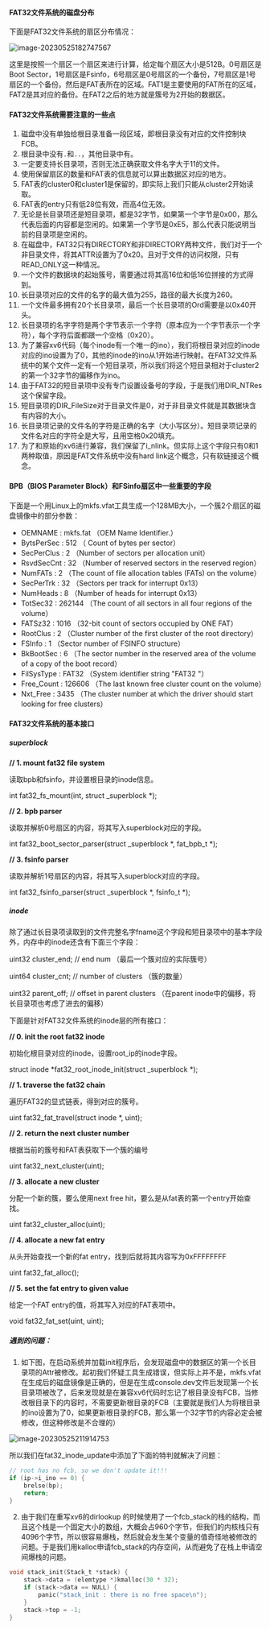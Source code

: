 #### FAT32文件系统的磁盘分布

下面是FAT32文件系统的扇区分布情况：

![image-20230525182747567](FAT32.assets/image-20230525182747567.png)

这里是按照一个扇区一个扇区来进行计算，给定每个扇区大小是512B。0号扇区是Boot Sector，1号扇区是Fsinfo，6号扇区是0号扇区的一个备份，7号扇区是1号扇区的一个备份。然后是FAT表所在的区域。FAT1是主要使用的FAT所在的区域，FAT2是其对应的备份。在FAT2之后的地方就是簇号为2开始的数据区。



#### FAT32文件系统需要注意的一些点

1. 磁盘中没有单独给根目录准备一段区域，即根目录没有对应的文件控制块FCB。
2. 根目录中没有`.`和`..`，其他目录中有。
3. 一定要支持长目录项，否则无法正确获取文件名字大于11的文件。
4. 使用保留扇区的数量和FAT表的信息就可以算出数据区对应的地方。
5. FAT表的cluster0和cluster1是保留的，即实际上我们只能从cluster2开始读取。
6. FAT表的entry只有低28位有效，而高4位无效。
7. 无论是长目录项还是短目录项，都是32字节，如果第一个字节是0x00，那么代表后面的内容都是空闲的。如果第一个字节是0xE5，那么代表只能说明当前的目录项是空闲的。
8. 在磁盘中，FAT32只有DIRECTORY和非DIRECTORY两种文件，我们对于一个非目录文件，将其ATTR设置为了0x20。且对于文件的访问权限，只有READ_ONLY这一种情况。
9. 一个文件的数据块的起始簇号，需要通过将其高16位和低16位拼接的方式得到。
10. 长目录项对应的文件的名字的最大值为255，路径的最大长度为260。
11. 一个文件最多拥有20个长目录项，最后一个长目录项的Ord需要是以0x40开头。
12. 长目录项的名字字符是两个字节表示一个字符（原本应为一个字节表示一个字符），每个字符后面都跟一个空格（0x20）。
13. 为了兼容xv6代码（每个inode有一个唯一的ino），我们将根目录对应的inode对应的ino设置为了0，其他的inode的ino从1开始进行映射。在FAT32文件系统中的某个文件一定有一个短目录项，所以我们将这个短目录相对于cluster2的第一个32字节的偏移作为ino。
14. 由于FAT32的短目录项中没有专门设置设备号的字段，于是我们用DIR_NTRes这个保留字段。
15. 短目录项的DIR_FileSize对于目录文件是0，对于非目录文件就是其数据块含有内容的大小。
16. 长目录项记录的文件名的字符是正确的名字（大小写区分）。短目录项记录的文件名对应的字符全是大写，且用空格0x20填充。
17. 为了和原始的xv6进行兼容，我们保留了i_nlink。但实际上这个字段只有0和1两种取值，原因是FAT文件系统中没有hard link这个概念，只有软链接这个概念。





#### BPB（BIOS Parameter Block）和FSinfo扇区中一些重要的字段

下面是一个用Linux上的mkfs.vfat工具生成一个128MB大小，一个簇2个扇区的磁盘镜像中的部分参数：

- OEMNAME : mkfs.fat （OEM Name Identifier.）
- BytsPerSec : 512 （ Count of bytes per sector）
- SecPerClus : 2 （Number of sectors per allocation unit）
- RsvdSecCnt : 32 （Number of reserved sectors in the reserved region）
- NumFATs : 2 （The count of file allocation tables (FATs) on the volume）
- SecPerTrk : 32 （Sectors per track for interrupt 0x13）
- NumHeads : 8 （Number of heads for interrupt 0x13）
- TotSec32 : 262144 （The count of all sectors in all four regions of the volume）
- FATSz32 : 1016 （32-bit count of sectors occupied by ONE FAT）
- RootClus : 2 （Cluster number of the first cluster of the root directory）
- FSInfo : 1 （Sector number of FSINFO structure）
- BkBootSec : 6 （The sector number in the reserved area of the volume of a copy of the boot record）
- FilSysType : FAT32 （System identifier string  "FAT32 "）
- Free_Count : 126606 （The last known free cluster count on the volume）
- Nxt_Free : 3435 （The cluster number at which the driver should start looking for free clusters）



#### FAT32文件系统的基本接口

##### superblock

**// 1. mount fat32 file system**

读取bpb和fsinfo，并设置根目录的inode信息。

int fat32_fs_mount(int, struct _superblock *);

**// 2. bpb parser**

读取并解析0号扇区的内容，将其写入superblock对应的字段。

int fat32_boot_sector_parser(struct _superblock *, fat_bpb_t *);

**// 3. fsinfo parser**

读取并解析1号扇区的内容，将其写入superblock对应的字段。

int fat32_fsinfo_parser(struct _superblock *, fsinfo_t *);



##### inode

除了通过长目录项读取到的文件完整名字fname这个字段和短目录项中的基本字段外，内存中的inode还含有下面三个字段：

uint32 cluster_end; // end num （最后一个簇对应的实际簇号）

uint64 cluster_cnt; // number of clusters （簇的数量）

uint32 parent_off;  // offset in parent clusters （在parent inode中的偏移，将长目录项也考虑了进去的偏移）



下面是针对FAT32文件系统的inode层的所有接口：

**// 0. init the root fat32 inode**

初始化根目录对应的inode，设置root_ip的inode字段。

struct inode *fat32_root_inode_init(struct _superblock *);

**// 1. traverse the fat32 chain**

遍历FAT32的显式链表，得到对应的簇号。

uint fat32_fat_travel(struct inode *, uint);

**// 2. return the next cluster number**

根据当前的簇号和FAT表获取下一个簇的编号

uint fat32_next_cluster(uint);

**// 3. allocate a new cluster**

分配一个新的簇，要么使用next free hit，要么是从fat表的第一个entry开始查找。

uint fat32_cluster_alloc(uint);

**// 4. allocate a new fat entry**

从头开始查找一个新的fat entry，找到后就将其内容写为0xFFFFFFFF

uint fat32_fat_alloc();

**// 5. set the fat entry to given value**

给定一个FAT entry的值，将其写入对应的FAT表项中。

void fat32_fat_set(uint, uint);





##### 遇到的问题：

1. 如下图，在启动系统并加载init程序后，会发现磁盘中的数据区的第一个长目录项的Attr被修改。起初我们怀疑工具生成错误，但实际上并不是，mkfs.vfat在生成后的磁盘镜像是正确的，但是在生成console.dev文件后发现第一个长目录项被改了，后来发现就是在兼容xv6代码时忘记了根目录没有FCB，当修改根目录下的内容时，不需要更新根目录的FCB（主要就是我们人为将根目录的ino设置为了0，如果更新根目录的FCB，那么第一个32字节的内容必定会被修改，但这种修改是不合理的）

![image-20230525211914753](FAT32.assets/image-20230525211914753.png)

所以我们在fat32_inode_update中添加了下面的特判就解决了问题：

```c
// root has no fcb, so we don't update it!!!
if (ip->i_ino == 0) {
    brelse(bp);
    return;
}
```



2. 由于我们在重写xv6的dirlookup 的时候使用了一个fcb_stack的栈的结构，而且这个栈是一个固定大小的数组，大概会占960个字节，但我们的内核栈只有4096个字节，所以很容易爆栈，然后就会发生某个变量的值奇怪地被修改的问题。于是我们用kalloc申请fcb_stack的内存空间，从而避免了在栈上申请空间爆栈的问题。

```c
void stack_init(Stack_t *stack) {
    stack->data = (elemtype *)kmalloc(30 * 32);
    if (stack->data == NULL) {
        panic("stack_init : there is no free space\n");
    }
    stack->top = -1;
}
```











